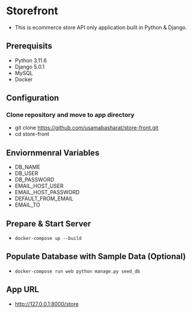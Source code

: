 # Storefront

- This is ecommerce store API only application built in Python & Django.

## Prerequisits

- Python 3.11.6
- Django 5.0.1
- MySQL
- Docker

## Configuration

### Clone repository and move to app directory

- git clone https://github.com/usamabasharat/store-front.git
- cd store-front

## Enviornmenral Variables

- DB_NAME
- DB_USER
- DB_PASSWORD
- EMAIL_HOST_USER
- EMAIL_HOST_PASSWORD
- DEFAULT_FROM_EMAIL
- EMAIL_TO

## Prepare & Start Server

- `docker-compose up --build`

## Populate  Database with Sample Data (Optional)

- `docker-compose run web python manage.py seed_db`

## App URL

- http://127.0.0.1:8000/store

